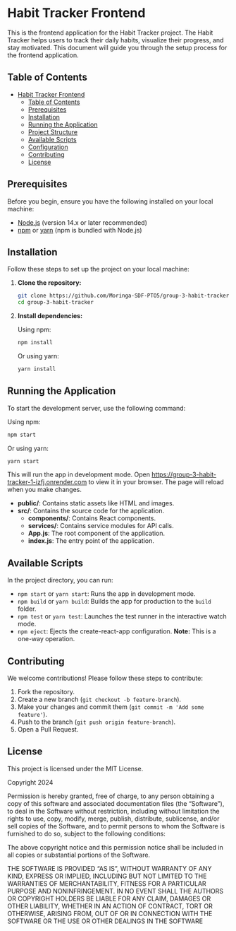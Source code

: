 # Habit Tracker Frontend

This is the frontend application for the Habit Tracker project. The Habit Tracker helps users to track their daily habits, visualize their progress, and stay motivated. This document will guide you through the setup process for the frontend application.

## Table of Contents

- [Habit Tracker Frontend](#habit-tracker-frontend)
  - [Table of Contents](#table-of-contents)
  - [Prerequisites](#prerequisites)
  - [Installation](#installation)
  - [Running the Application](#running-the-application)
  - [Project Structure](#project-structure)
  - [Available Scripts](#available-scripts)
  - [Configuration](#configuration)
  - [Contributing](#contributing)
  - [License](#license)

## Prerequisites

Before you begin, ensure you have the following installed on your local machine:

- [Node.js](https://nodejs.org/) (version 14.x or later recommended)
- [npm](https://www.npmjs.com/) or [yarn](https://yarnpkg.com/) (npm is bundled with Node.js)

## Installation

Follow these steps to set up the project on your local machine:

1. **Clone the repository:**

    ```bash
    git clone https://github.com/Moringa-SDF-PTO5/group-3-habit-tracker.git
    cd group-3-habit-tracker
    ```

2. **Install dependencies:**

    Using npm:

    ```bash
    npm install
    ```

    Or using yarn:

    ```bash
    yarn install
    ```

## Running the Application

To start the development server, use the following command:

Using npm:

```bash
npm start
```

Or using yarn:

```bash
yarn start
```

This will run the app in development mode. Open https://group-3-habit-tracker-1-izfj.onrender.com to view it in your browser. The page will reload when you make changes.



- **public/**: Contains static assets like HTML and images.
- **src/**: Contains the source code for the application.
  - **components/**: Contains React components.
  - **services/**: Contains service modules for API calls.
  - **App.js**: The root component of the application.
  - **index.js**: The entry point of the application.

## Available Scripts

In the project directory, you can run:

- `npm start` or `yarn start`: Runs the app in development mode.
- `npm build` or `yarn build`: Builds the app for production to the `build` folder.
- `npm test` or `yarn test`: Launches the test runner in the interactive watch mode.
- `npm eject`: Ejects the create-react-app configuration. **Note:** This is a one-way operation.


## Contributing

We welcome contributions! Please follow these steps to contribute:

1. Fork the repository.
2. Create a new branch (`git checkout -b feature-branch`).
3. Make your changes and commit them (`git commit -m 'Add some feature'`).
4. Push to the branch (`git push origin feature-branch`).
5. Open a Pull Request.

## License

This project is licensed under the MIT License.

Copyright 2024

Permission is hereby granted, free of charge, to any person obtaining a copy of this software and associated documentation files (the “Software”), to deal in the Software without restriction, including without limitation the rights to use, copy, modify, merge, publish, distribute, sublicense, and/or sell copies of the Software, and to permit persons to whom the Software is furnished to do so, subject to the following conditions:

The above copyright notice and this permission notice shall be included in all copies or substantial portions of the Software.

THE SOFTWARE IS PROVIDED “AS IS”, WITHOUT WARRANTY OF ANY KIND, EXPRESS OR IMPLIED, INCLUDING BUT NOT LIMITED TO THE WARRANTIES OF MERCHANTABILITY, FITNESS FOR A PARTICULAR PURPOSE AND NONINFRINGEMENT. IN NO EVENT SHALL THE AUTHORS OR COPYRIGHT HOLDERS BE LIABLE FOR ANY CLAIM, DAMAGES OR OTHER LIABILITY, WHETHER IN AN ACTION OF CONTRACT, TORT OR OTHERWISE, ARISING FROM, OUT OF OR IN CONNECTION WITH THE SOFTWARE OR THE USE OR OTHER DEALINGS IN THE SOFTWARE
